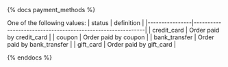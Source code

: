 {% docs payment_methods %}

One of the following values:
| status         | definition                                                 |
|----------------|------------------------------------------------------------|
| credit_card    | Order paid by credit_card                                  |
| coupon         | Order paid by coupon                                       |
| bank_transfer  | Order paid by bank_transfer                                | 
| gift_card      | Order paid by gift_card                                    |

{% enddocs %}
